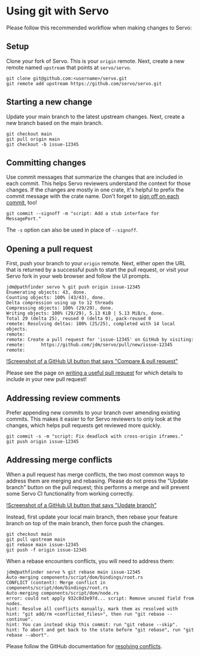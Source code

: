 # Using git with Servo

Please follow this recommended workflow when making changes to Servo:

## Setup
Clone _your_ fork of Servo. This is your `origin` remote. Next, create a new remote named `upstream` that points at `servo/servo`.

```
git clone git@github.com:<username>/servo.git
git remote add upstream https://github.com/servo/servo.git
```

## Starting a new change

Update your main branch to the latest upstream changes. Next, create a new branch based on the main branch.

```
git checkout main
git pull origin main
git checkout -b issue-12345
```

## Committing changes

Use commit messages that summarize the changes that are included in each commit.
This helps Servo reviewers understand the context for those changes.
If the changes are mostly in one crate, it's helpful to prefix the commit message with the crate name.
Don't forget to [sign off on each commit](https://developercertificate.org/), too!

```
git commit --signoff -m "script: Add a stub interface for MessagePort."
```

The `-s` option can also be used in place of `--signoff`.

## Opening a pull request

First, push your branch to your `origin` remote.
Next, either open the URL that is returned by a successful push to start the pull request,
or visit your Servo fork in your web browser and follow the UI prompts.

```
jdm@pathfinder servo % git push origin issue-12345
Enumerating objects: 43, done.
Counting objects: 100% (43/43), done.
Delta compression using up to 12 threads
Compressing objects: 100% (29/29), done.
Writing objects: 100% (29/29), 5.13 KiB | 5.13 MiB/s, done.
Total 29 (delta 25), reused 0 (delta 0), pack-reused 0
remote: Resolving deltas: 100% (25/25), completed with 14 local objects.
remote:
remote: Create a pull request for 'issue-12345' on GitHub by visiting:
remote:      https://github.com/jdm/servo/pull/new/issue-12345
remote:
```

[!Screenshot of a GitHub UI button that says "Compare & pull request"](images/github-open-pr.png)

Please see the page on [writing a useful pull request](pr-description.md) for which details to include in your new pull request!

## Addressing review comments

Prefer appending new commits to your branch over amending existing commits.
This makes it easier to for Servo reviewers to only look at the changes, which helps pull requests get reviewed more quickly.

```
git commit -s -m "script: Fix deadlock with cross-origin iframes."
git push origin issue-12345
```

## Addressing merge conflicts

When a pull request has merge conflicts, the two most common ways to address them are merging and rebasing.
Please do not press the "Update branch" button on the pull request; this performs a merge and will prevent some Servo CI functionality from working correctly.

[!Screenshot of a GitHub UI button that says "Update branch"](images/github-update-branch.png)

Instead, first update your local main branch, then rebase your feature branch on top of the main branch, then force push the changes.

```
git checkout main
git pull upstream main
git rebase main issue-12345
git push -f origin issue-12345
```

When a rebase encounters conflicts, you will need to address them:

```
jdm@pathfinder servo % git rebase main issue-12345
Auto-merging components/script/dom/bindings/root.rs
CONFLICT (content): Merge conflict in components/script/dom/bindings/root.rs
Auto-merging components/script/dom/node.rs
error: could not apply 932c8d3e97d... script: Remove unused field from nodes.
hint: Resolve all conflicts manually, mark them as resolved with
hint: "git add/rm <conflicted_files>", then run "git rebase --continue".
hint: You can instead skip this commit: run "git rebase --skip".
hint: To abort and get back to the state before "git rebase", run "git rebase --abort".
```

Please follow the GitHub documentation for [resolving conflicts](https://docs.github.com/en/get-started/using-git/resolving-merge-conflicts-after-a-git-rebase).
